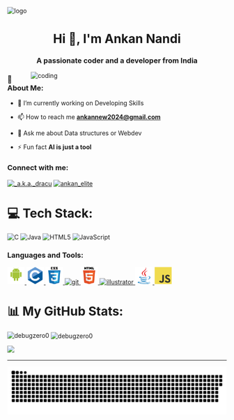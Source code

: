 ![logo](https://repository-images.githubusercontent.com/588181932/e36ec678-7984-4cdd-8e4c-a3932772ff8e)
<h1 align="center">Hi 👋, I'm Ankan Nandi</h1>
<h3 align="center">A passionate coder and a developer from India</h3>
<img align="right" alt="coding" width="450" src="https://user-images.githubusercontent.com/74038190/225813708-98b745f2-7d22-48cf-9150-083f1b00d6c9.gif">
<h3>💫About Me:<br></h3>

- 🔭 I’m currently working on Developing Skills

- 📫 How to reach me **ankannew2024@gmail.com**

- 💬 Ask me about Data structures or Webdev

- ⚡ Fun fact **AI is just a tool**

<h3 align="left">Connect with me:</h3>
<p align="left">
<a href="https://instagram.com/_a.k.a._dracu" target="blank"><img align="center" src="https://raw.githubusercontent.com/rahuldkjain/github-profile-readme-generator/master/src/images/icons/Social/instagram.svg" alt="_a.k.a._dracu" height="30" width="40" /></a>
<a href="https://www.leetcode.com/ankan_elite" target="blank"><img align="center" src="https://raw.githubusercontent.com/rahuldkjain/github-profile-readme-generator/master/src/images/icons/Social/leet-code.svg" alt="ankan_elite" height="30" width="40" /></a>
</p>

# 💻 Tech Stack:
![C](https://img.shields.io/badge/c-%2300599C.svg?style=for-the-badge&logo=c&logoColor=white) ![Java](https://img.shields.io/badge/java-%23ED8B00.svg?style=for-the-badge&logo=openjdk&logoColor=white) ![HTML5](https://img.shields.io/badge/html5-%23E34F26.svg?style=for-the-badge&logo=html5&logoColor=white) ![JavaScript](https://img.shields.io/badge/javascript-%23323330.svg?style=for-the-badge&logo=javascript&logoColor=%23F7DF1E)
<h3 align="left">Languages and Tools:</h3>


<p align="left"> <a href="https://developer.android.com" target="_blank" rel="noreferrer"> <img src="https://raw.githubusercontent.com/devicons/devicon/master/icons/android/android-original-wordmark.svg" alt="android" width="40" height="40"/> </a> <a href="https://www.cprogramming.com/" target="_blank" rel="noreferrer"> <img src="https://raw.githubusercontent.com/devicons/devicon/master/icons/c/c-original.svg" alt="c" width="40" height="40"/> </a> <a href="https://www.w3schools.com/css/" target="_blank" rel="noreferrer"> <img src="https://raw.githubusercontent.com/devicons/devicon/master/icons/css3/css3-original-wordmark.svg" alt="css3" width="40" height="40"/> </a> <a href="https://git-scm.com/" target="_blank" rel="noreferrer"> <img src="https://www.vectorlogo.zone/logos/git-scm/git-scm-icon.svg" alt="git" width="40" height="40"/> </a> <a href="https://www.w3.org/html/" target="_blank" rel="noreferrer"> <img src="https://raw.githubusercontent.com/devicons/devicon/master/icons/html5/html5-original-wordmark.svg" alt="html5" width="40" height="40"/> </a> <a href="https://www.adobe.com/in/products/illustrator.html" target="_blank" rel="noreferrer"> <img src="https://www.vectorlogo.zone/logos/adobe_illustrator/adobe_illustrator-icon.svg" alt="illustrator" width="40" height="40"/> </a> <a href="https://www.java.com" target="_blank" rel="noreferrer"> <img src="https://raw.githubusercontent.com/devicons/devicon/master/icons/java/java-original.svg" alt="java" width="40" height="40"/> </a> <a href="https://developer.mozilla.org/en-US/docs/Web/JavaScript" target="_blank" rel="noreferrer"> <img src="https://raw.githubusercontent.com/devicons/devicon/master/icons/javascript/javascript-original.svg" alt="javascript" width="40" height="40"/> </a> </p>

# 📊 My GitHub Stats:
<p><img align="left" src="https://github-readme-stats.vercel.app/api/top-langs?username=debugzero0&theme=dark&show_icons=true&locale=en&layout=compact" alt="debugzero0" /></p>

<p>&nbsp;<img align="center" src="https://github-readme-stats.vercel.app/api?username=debugzero0&theme=dark&show_icons=true&locale=en" alt="debugzero0" /></p>

![](https://nirzak-streak-stats.vercel.app/?user=DebugZero0&theme=dark&hide_border=false)<br/> 
<hr>

<picture>
  <source media="(prefers-color-scheme: dark)" srcset="https://raw.githubusercontent.com/DebugZero0/DebugZero0/output/github-snake-dark.svg" />
  <source media="(prefers-color-scheme: light)" srcset="https://raw.githubusercontent.com/DebugZero0/DebugZero0/output/github-snake.svg" />
  <img alt="github-snake" src="https://raw.githubusercontent.com/DebugZero0/DebugZero0/output/github-snake.svg" />
</picture>
